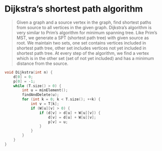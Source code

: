 # Dijkstra’s shortest path algorithm
> Given a graph and a source vertex in the graph, find shortest paths from source to all vertices in the given graph.
> Dijkstra’s algorithm is very similar to Prim’s algorithm for minimum spanning tree. Like Prim’s MST, we generate a SPT (shortest path tree) with given source as root. We maintain two sets, one set contains vertices included in shortest path tree, other set includes vertices not yet included in shortest path tree. At every step of the algorithm, we find a vertex which is in the other set (set of not yet included) and has a minimum distance from the source.
```C++
void Dijkstra(int n) {
    d[0] = 0;
    p[0] = -1;
    while (T.size() > 0) {
        int u = minElement();
        findAndDelete(u);
        for (int k = 0; k < T.size(); ++k) {
            int v = T[k];
            if (W[u][v] > 0) {
                if (d[v] > d[u] + W[u][v]) {
                    d[v] = d[u] + W[u][v];
                    p[v] = u;
                }
            }
        }     
    }
}
```